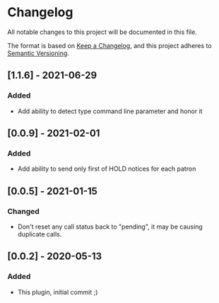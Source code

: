 # Changelog
All notable changes to this project will be documented in this file.

The format is based on [Keep a Changelog](https://keepachangelog.com/en/1.0.0/),
and this project adheres to [Semantic Versioning](https://semver.org/spec/v2.0.0.html).

## [1.1.6] - 2021-06-29
### Added
- Add ability to detect type command line parameter and honor it

## [0.0.9] - 2021-02-01
### Added
- Add ability to send only first of HOLD notices for each patron

## [0.0.5] - 2021-01-15
### Changed
- Don't reset any call status back to "pending", it may be causing duplicate calls.

## [0.0.2] - 2020-05-13
### Added
- This plugin, initial commit ;)
